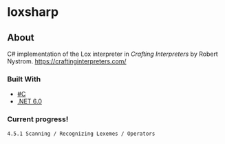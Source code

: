 # loxsharp

## About

C# implementation of the Lox interpreter in <i>Crafting Interpreters</i> by Robert Nystrom. https://craftinginterpreters.com/

### Built With

- [#C](https://docs.microsoft.com/en-us/dotnet/csharp/)
- [.NET 6.0](https://dotnet.microsoft.com/en-us/download/dotnet/6.0)

### Current progress!

`4.5.1 Scanning / Recognizing Lexemes / Operators`
